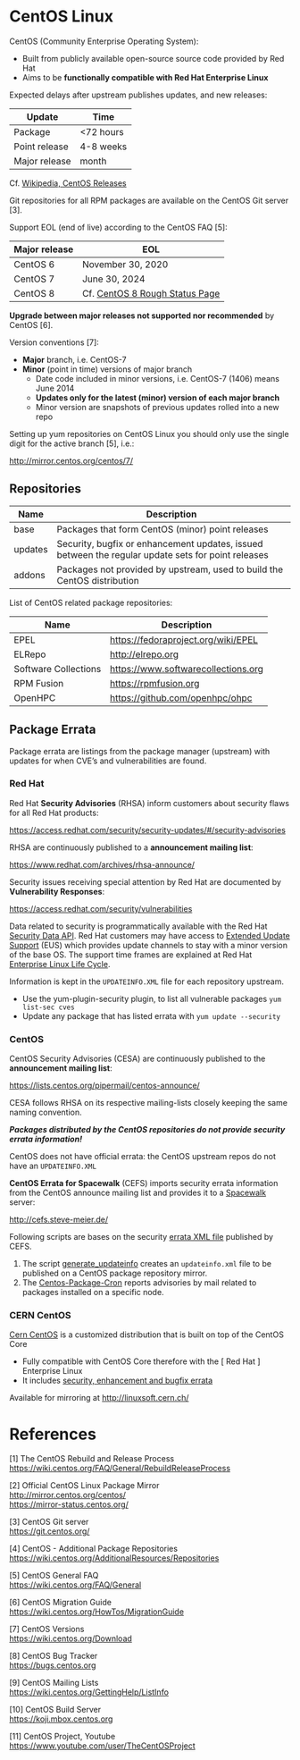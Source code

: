 # CentOS Linux

CentOS (Community Enterprise Operating System):

* Built from publicly available open-source source code provided by Red Hat
* Aims to be **functionally compatible with Red Hat Enterprise Linux**

Expected delays after upstream publishes updates, and new releases:

Update        | Time
--------------|--------
Package       | <72 hours
Point release | 4-8 weeks
Major release | month

Cf. [Wikipedia, CentOS Releases](https://en.wikipedia.org/wiki/CentOS#CentOS_releases)

Git repositories for all RPM packages are available on the CentOS Git server [3].

Support EOL (end of live) according to the CentOS FAQ [5]:

Major release | EOL
--------------|----------------------
CentOS 6      | November 30, 2020
CentOS 7      | June 30, 2024
CentOS 8      | Cf. [CentOS 8 Rough Status Page](https://wiki.centos.org/About/Building_8)

**Upgrade between major releases not supported nor recommended** by CentOS [6].

Version conventions [7]:

* **Major** branch, i.e. CentOS-7
* **Minor** (point in time) versions of major branch
  - Date code included in minor versions, i.e. CentOS-7 (1406) means June 2014
  - **Updates only for the latest (minor) version of each major branch**
  - Minor version are snapshots of previous updates rolled into a new repo

Setting up yum repositories on CentOS Linux you should only use the single digit 
for the active branch [5], i.e.:

<http://mirror.centos.org/centos/7/>

## Repositories

Name      | Description
----------|------------------------
base      | Packages that form CentOS (minor) point releases
updates   | Security, bugfix or enhancement updates, issued between the regular update sets for point releases
addons    | Packages not provided by upstream, used to build the CentOS distribution

List of CentOS related package repositories:

Name                  | Description
----------------------|------------------------
EPEL                  | https://fedoraproject.org/wiki/EPEL
ELRepo                | http://elrepo.org
Software Collections  | https://www.softwarecollections.org
RPM Fusion            | https://rpmfusion.org
OpenHPC               | https://github.com/openhpc/ohpc



## Package Errata

Package errata are listings from the package manager (upstream) with 
updates for when CVE’s and vulnerabilities are found.

### Red Hat

Red Hat **Security Advisories** (RHSA) inform customers about security flaws for all Red Hat products:

<https://access.redhat.com/security/security-updates/#/security-advisories>

RHSA are continuously published to a **announcement mailing list**:

<https://www.redhat.com/archives/rhsa-announce/>

Security issues receiving special attention by Red Hat are documented by **Vulnerability Responses**:

<https://access.redhat.com/security/vulnerabilities>

Data related to security is programmatically available with the Red Hat [Security Data API][rhsda]. Red Hat customers may have access to [Extended Update Support][rheus] (EUS) which provides update channels to stay with a minor version of the base OS. The support time frames are explained at Red Hat [Enterprise Linux Life Cycle][rhellc].

Information is kept in the `UPDATEINFO.XML` file for each repository upstream.

* Use the yum-plugin-security plugin, to list all vulnerable packages `yum list-sec cves`
* Update any package that has listed errata with `yum update --security`

### CentOS

CentOS Security Advisories (CESA) are continuously published to the **announcement mailing list**:

<https://lists.centos.org/pipermail/centos-announce/>

CESA follows RHSA on its respective mailing-lists closely keeping the same naming convention.

**_Packages distributed by the CentOS repositories do not provide security errata information!_**

CentOS does not have official errata: the CentOS upstream repos do not have an `UPDATEINFO.XML`

**CentOS Errata for Spacewalk** (CEFS) imports security errata information 
from the CentOS announce mailing list and provides it to a 
[Spacewalk](http://spacewalk.redhat.com/) server:

<http://cefs.steve-meier.de/>

Following scripts are bases on the security [errata XML file][cefsxml] published by CEFS.

1. The script [generate_updateinfo][cefsgu] creates an `updateinfo.xml` file to be published on a CentOS package repository mirror.
2. The [Centos-Package-Cron][cefscpc] reports advisories by mail related to packages installed on a specific node.

[rhsda]: https://access.redhat.com/documentation/en-us/red_hat_security_data_api/0.1/html-single/red_hat_security_data_api/
[rheus]: https://lists.centos.org/pipermail/centos-announce/
[rhellc]: https://access.redhat.com/support/policy/updates/errata/
[cefsxml]: http://cefs.steve-meier.de/errata.latest.xml
[cefsgu]: https://github.com/vmfarms/generate_updateinfo
[cefscpc]: https://github.com/wied03/centos-package-cron

### CERN CentOS

[Cern CentOS][cernc] is a customized distribution that is built on top of the CentOS Core

* Fully compatible with CentOS Core therefore with the [ Red Hat ] Enterprise Linux
* It includes [security, enhancement and bugfix errata][ccera]

Available for mirroring at <http://linuxsoft.cern.ch/>

[cernc]: https://linux.web.cern.ch/linux/centos.shtml
[ccera]: https://linux.web.cern.ch/linux/updates/updates-cc7.shtml


# References

[1] The CentOS Rebuild and Release Process  
<https://wiki.centos.org/FAQ/General/RebuildReleaseProcess>

[2] Official CentOS Linux Package Mirror  
<http://mirror.centos.org/centos/>  
<https://mirror-status.centos.org/>

[3] CentOS Git server  
<https://git.centos.org/>

[4] CentOS - Additional Package Repositories  
<https://wiki.centos.org/AdditionalResources/Repositories>

[5] CentOS General FAQ  
<https://wiki.centos.org/FAQ/General>

[6] CentOS Migration Guide  
<https://wiki.centos.org/HowTos/MigrationGuide>

[7] CentOS Versions  
<https://wiki.centos.org/Download>

[8] CentOS Bug Tracker  
<https://bugs.centos.org>

[9] CentOS Mailing Lists  
<https://wiki.centos.org/GettingHelp/ListInfo>

[10] CentOS Build Server  
<https://koji.mbox.centos.org>

[11] CentOS Project, Youtube  
<https://www.youtube.com/user/TheCentOSProject>


